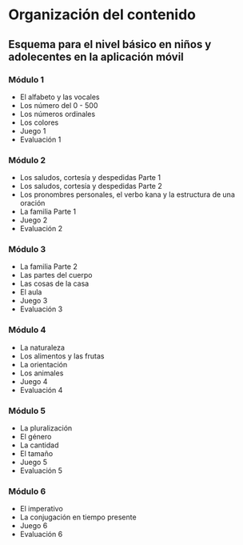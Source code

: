 # Organización del contenido

## Esquema para el nivel básico en niños y adolecentes en la aplicación móvil

### Módulo 1

- El alfabeto y las vocales
- Los número del 0 - 500
- Los números ordinales
- Los colores
- Juego 1
- Evaluación 1

### Módulo 2

- Los saludos, cortesía y despedidas Parte 1
- Los saludos, cortesía y despedidas Parte 2
- Los pronombres personales, el verbo kana y la estructura de una oración
- La familia Parte 1
- Juego 2
- Evaluación 2

### Módulo 3

- La familia Parte 2
- Las partes del cuerpo
- Las cosas de la casa
- El aula
- Juego 3
- Evaluación 3

### Módulo 4

- La naturaleza
- Los alimentos y las frutas
- La orientación
- Los animales
- Juego 4
- Evaluación 4

### Módulo 5

- La pluralización
- El género
- La cantidad
- El tamaño
- Juego 5
- Evaluación 5

### Módulo 6

- El imperativo
- La conjugación en tiempo presente
- Juego 6
- Evaluación 6